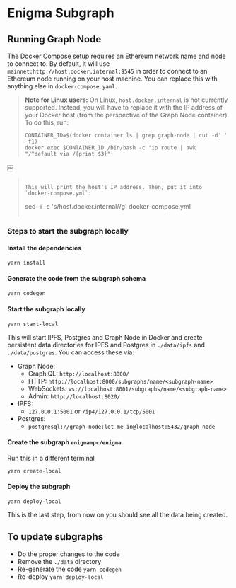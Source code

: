 # Enigma Subgraph

## Running Graph Node

The Docker Compose setup requires an Ethereum network name and node
to connect to. By default, it will use `mainnet:http://host.docker.internal:9545`
in order to connect to an Ethereum node running on your host machine.
You can replace this with anything else in `docker-compose.yaml`.

> **Note for Linux users:** On Linux, `host.docker.internal` is not
> currently supported. Instead, you will have to replace it with the
> IP address of your Docker host (from the perspective of the Graph
> Node container).
> To do this, run:
>
> ```
> CONTAINER_ID=$(docker container ls | grep graph-node | cut -d' ' -f1)
> docker exec $CONTAINER_ID /bin/bash -c 'ip route | awk "/^default via /{print $3}"'
￼
> ```
>
> This will print the host's IP address. Then, put it into `docker-compose.yml`:
>
> ```
> sed -i -e 's/host.docker.internal/<IP ADDRESS>/g' docker-compose.yml
> ```

### Steps to start the subgraph locally
#### Install the dependencies
```
yarn install
```

#### Generate the code from the subgraph schema
```
yarn codegen
```

#### Start the subgraph locally
```
yarn start-local
```

This will start IPFS, Postgres and Graph Node in Docker and create persistent
data directories for IPFS and Postgres in `./data/ipfs` and `./data/postgres`. You
can access these via:

- Graph Node:
  - GraphiQL: `http://localhost:8000/`
  - HTTP: `http://localhost:8000/subgraphs/name/<subgraph-name>`
  - WebSockets: `ws://localhost:8001/subgraphs/name/<subgraph-name>`
  - Admin: `http://localhost:8020/`
- IPFS:
  - `127.0.0.1:5001` or `/ip4/127.0.0.1/tcp/5001`
- Postgres:
  - `postgresql://graph-node:let-me-in@localhost:5432/graph-node`


#### Create the subgraph `enigmampc/enigma`
Run this in a different terminal
```
yarn create-local
```

#### Deploy the subgraph
```
yarn deploy-local
```

This is the last step, from now on you should see all the data being created.

## To update subgraphs
  - Do the proper changes to the code
  - Remove the `./data` directory
  - Re-generate the code `yarn codegen`
  - Re-deploy `yarn deploy-local`

